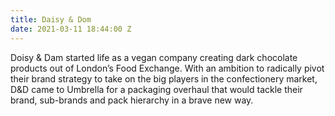 ```yaml
---
title: Daisy & Dom
date: 2021-03-11 18:44:00 Z
---
```


Doisy & Dam started life as a vegan company creating dark chocolate products out of London’s Food Exchange. With an ambition to radically pivot their brand strategy to take on the big players in the confectionery market, D&D came to Umbrella for a packaging overhaul that would tackle their brand, sub-brands and pack hierarchy in a brave new way. 